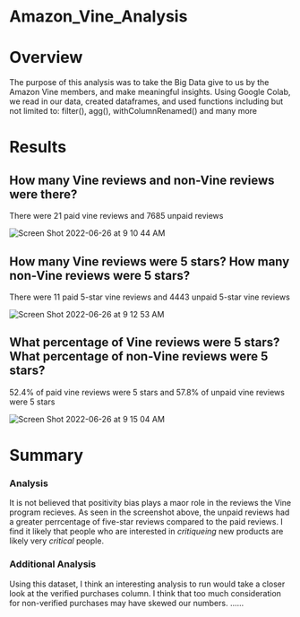 # Amazon_Vine_Analysis
# Overview
The purpose of this analysis was to take the Big Data give to us by the Amazon Vine members, and make meaningful insights. Using Google Colab, we read in our data, created dataframes, and used functions including but not limited to: filter(), agg(), withColumnRenamed() and many more 
# Results
## How many Vine reviews and non-Vine reviews were there?

There were 21 paid vine reviews and 7685 unpaid reviews

![Screen Shot 2022-06-26 at 9 10 44 AM](https://user-images.githubusercontent.com/101481759/175818293-ea381ae6-fbfa-4de8-9a49-f5b8b92b60ee.png)

## How many Vine reviews were 5 stars? How many non-Vine reviews were 5 stars?

There were 11 paid 5-star vine reviews and 4443 unpaid 5-star vine reviews

![Screen Shot 2022-06-26 at 9 12 53 AM](https://user-images.githubusercontent.com/101481759/175818359-1c4df251-bf80-42ec-af81-6934d6d5b07b.png)

## What percentage of Vine reviews were 5 stars? What percentage of non-Vine reviews were 5 stars?

52.4% of paid vine reviews were 5 stars and 57.8% of unpaid vine reviews were 5 stars

![Screen Shot 2022-06-26 at 9 15 04 AM](https://user-images.githubusercontent.com/101481759/175818462-861d874b-73a8-4278-9427-960f76660ee3.png)


# Summary
### Analysis
It is not believed that positivity bias plays a maor role in the reviews the Vine program recieves. As seen in the screenshot above, the unpaid reviews had a greater perrcentage of five-star reviews compared to the paid reviews. I find it likely that people who are interested in *critiqueing* new products are likely very *critical* people.  
### Additional Analysis
Using this dataset, I think an interesting analysis to run would take a closer look at the verified purchases column. I think that too much consideration for non-verified purchases may have skewed our numbers. 
......
